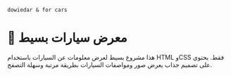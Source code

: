 

                                                                                                      dowiedar & for cars
  
# 🚗 معرض سيارات بسيط  


هذا مشروع بسيط لعرض معلومات عن السيارات باستخدام HTML وCSS فقط. يحتوي على تصميم جذاب  يعرض صور ومواصفات السيارات بطريقة مرتبة وسهلة التصفح.


